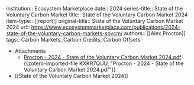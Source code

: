 institution:: Ecosystem Marketplace
date:: 2024
series-title:: State of the Voluntary Carbon Market
title:: State of the Voluntary Carbon Market 2024
item-type:: [[report]]
original-title:: State of the Voluntary Carbon Market 2024
url:: https://www.ecosystemmarketplace.com/publications/2024-state-of-the-voluntary-carbon-markets-sovcm/
authors:: [[Alex Procton]]
tags:: Carbon Markets, Carbon Credits, Carbon Offsets

- Attachments
	- [Procton - 2024 - State of the Voluntary Carbon Market 2024.pdf](zotero://select/library/items/KXKR7QUU) {{zotero-imported-file KXKR7QUU, "Procton - 2024 - State of the Voluntary Carbon Market 2024.pdf"}}
- [[State of the Voluntary Carbon Market 2024]]